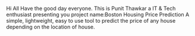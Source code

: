 Hi All Have the good day everyone.
This is Punit Thawkar a  IT & Tech enthusiast presenting you project name:Boston Housing Price Prediction
A simple, lightweight, easy to use tool to predict the price of any house depending on the location of house. 
